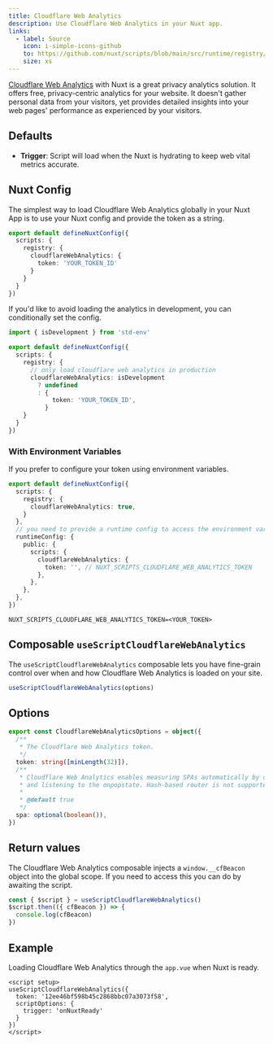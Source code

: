 ```yaml
---
title: Cloudflare Web Analytics
description: Use Cloudflare Web Analytics in your Nuxt app.
links:
  - label: Source
    icon: i-simple-icons-github
    to: https://github.com/nuxt/scripts/blob/main/src/runtime/registry/cloudflare-web-analytics.ts
    size: xs
---
```


[Cloudflare Web Analytics](https://developers.cloudflare.com/analytics/web-analytics/) with Nuxt is a great privacy analytics solution. It offers free, privacy-centric analytics for your website. It doesn't gather personal data from your visitors, yet provides detailed insights into your web pages' performance as experienced by your visitors.

## Defaults

- **Trigger**: Script will load when the Nuxt is hydrating to keep web vital metrics accurate.

## Nuxt Config

The simplest way to load Cloudflare Web Analytics globally in your Nuxt App is to use your Nuxt config and provide the token
as a string.

```ts [nuxt.config.ts]
export default defineNuxtConfig({
  scripts: {
    registry: {
      cloudflareWebAnalytics: {
        token: 'YOUR_TOKEN_ID'
      }
    }
  }
})
```

If you'd like to avoid loading the analytics in development, you can conditionally set the config.

```ts [nuxt.config.ts]
import { isDevelopment } from 'std-env'

export default defineNuxtConfig({
  scripts: {
    registry: {
      // only load cloudflare web analytics in production
      cloudflareWebAnalytics: isDevelopment
        ? undefined
        : {
            token: 'YOUR_TOKEN_ID',
          }
    }
  }
})
```

### With Environment Variables

If you prefer to configure your token using environment variables.

```ts [nuxt.config.ts]
export default defineNuxtConfig({
  scripts: {
    registry: {
      cloudflareWebAnalytics: true,
    }
  },
  // you need to provide a runtime config to access the environment variables
  runtimeConfig: {
    public: {
      scripts: {
        cloudflareWebAnalytics: {
          token: '', // NUXT_SCRIPTS_CLOUDFLARE_WEB_ANALYTICS_TOKEN
        },
      },
    },
  },
})
```

```text [.env]
NUXT_SCRIPTS_CLOUDFLARE_WEB_ANALYTICS_TOKEN=<YOUR_TOKEN>
```

## Composable `useScriptCloudflareWebAnalytics`

The `useScriptCloudflareWebAnalytics` composable lets you have fine-grain control over when and how Cloudflare Web Analytics is loaded on your site.

```ts
useScriptCloudflareWebAnalytics(options)
```

## Options

```ts
export const CloudflareWebAnalyticsOptions = object({
  /**
   * The Cloudflare Web Analytics token.
   */
  token: string([minLength(32)]),
  /**
   * Cloudflare Web Analytics enables measuring SPAs automatically by overriding the History API’s pushState function
   * and listening to the onpopstate. Hash-based router is not supported.
   *
   * @default true
   */
  spa: optional(boolean()),
})
```

## Return values

The Cloudflare Web Analytics composable injects a `window.__cfBeacon` object into the global scope. If you need
to access this you can do by awaiting the script.

```ts
const { $script } = useScriptCloudflareWebAnalytics()
$script.then(({ cfBeacon }) => {
  console.log(cfBeacon)
})
```

## Example

Loading Cloudflare Web Analytics through the `app.vue` when Nuxt is ready.

```vue [app.vue]
<script setup>
useScriptCloudflareWebAnalytics({
  token: '12ee46bf598b45c2868bbc07a3073f58',
  scriptOptions: {
    trigger: 'onNuxtReady'
  }
})
</script>
```

